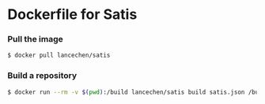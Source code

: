 Dockerfile for Satis
====================

### Pull the image
```bash
$ docker pull lancechen/satis
```

### Build a repository
```bash
$ docker run --rm -v $(pwd):/build lancechen/satis build satis.json /build/output
```
